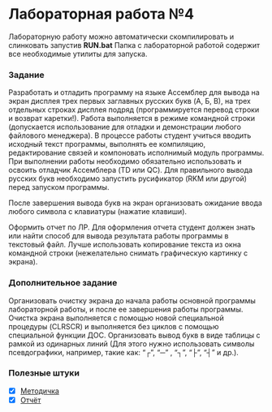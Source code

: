 # Лабораторная работа №4

Лабораторную работу можно автоматически скомпилировать и слинковать запустив **RUN.bat**
Папка с лабораторной работой содержит все необходимые утилиты для запуска.

### Задание

Разработать и отладить программу на языке Ассемблер для вывода на экран дисплея трех первых заглавных русских букв (A, Б, В), на трех отдельных строках дисплея подряд (программируется перевод строки и возврат каретки!). Работа выполняется в режиме командной строки (допускается использование для отладки и демонстрации любого файлового менеджера). В процессе работы студент учиться вводить исходный текст программы, выполнять ее компиляцию, редактирование связей и компоновать исполнимый модуль программы. При выполнении работы необходимо обязательно использовать и освоить отладчик Ассемблера (TD или QC). Для правильного вывода русских букв необходимо запустить русификатор (RKM или другой) перед запуском программы.

После завершения вывода букв на экран организовать ожидание ввода любого символа с клавиатуры (нажатие клавиши).

Оформить отчет по ЛР. Для оформления отчета студент должен знать или найти способ для вывода результата работы программы в текстовый файл. Лучше использовать копирование текста из окна командной строки (нежелательно снимать графическую картинку с экрана).

### Дополнительное задание

Организовать очистку экрана до начала работы основной программы лабораторной работы, и после ее завершения работы программы. Очистка экрана выполняется с помощью новой специальной процедуры (CLRSCR) и выполняется без циклов с помощью специальной функции ДОС. Организовать вывод букв в виде таблицы с рамкой из одинарных линий (Для этого нужно использовать символы псевдографики, например, такие как: “┌”, “─” , “┐”, “├”, “┤” и др.).

### Полезные штуки
- [x] [Методичка](https://github.com/bestK1ngArthur/IU5/blob/master/4%20%D1%81%D0%B5%D0%BC%D0%B5%D1%81%D1%82%D1%80/%D0%A1%D0%B8%D1%81%D1%82%D0%B5%D0%BC%D0%BD%D0%BE%D0%B5%20%D0%BF%D1%80%D0%BE%D0%B3%D1%80%D0%B0%D0%BC%D0%BC%D0%B8%D1%80%D0%BE%D0%B2%D0%B0%D0%BD%D0%B8%D0%B5/Lab3/Description.pdf)
- [x] [Отчёт](https://github.com/bestK1ngArthur/IU5/blob/master/4%20%D1%81%D0%B5%D0%BC%D0%B5%D1%81%D1%82%D1%80/%D0%A1%D0%B8%D1%81%D1%82%D0%B5%D0%BC%D0%BD%D0%BE%D0%B5%20%D0%BF%D1%80%D0%BE%D0%B3%D1%80%D0%B0%D0%BC%D0%BC%D0%B8%D1%80%D0%BE%D0%B2%D0%B0%D0%BD%D0%B8%D0%B5/Lab4/Review.doc)
